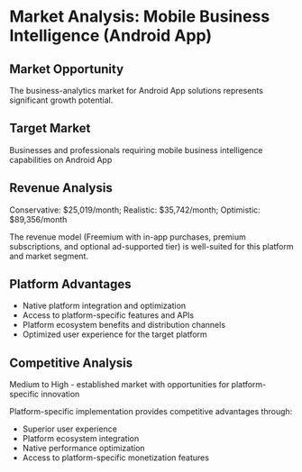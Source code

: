 # Market Analysis: Mobile Business Intelligence (Android App)

## Market Opportunity
The business-analytics market for Android App solutions represents significant growth potential.

## Target Market
Businesses and professionals requiring mobile business intelligence capabilities on Android App

## Revenue Analysis
Conservative: $25,019/month; Realistic: $35,742/month; Optimistic: $89,356/month

The revenue model (Freemium with in-app purchases, premium subscriptions, and optional ad-supported tier) is well-suited for this platform and market segment.

## Platform Advantages
- Native platform integration and optimization
- Access to platform-specific features and APIs
- Platform ecosystem benefits and distribution channels
- Optimized user experience for the target platform

## Competitive Analysis
Medium to High - established market with opportunities for platform-specific innovation

Platform-specific implementation provides competitive advantages through:
- Superior user experience
- Platform ecosystem integration
- Native performance optimization
- Access to platform-specific monetization features
